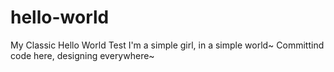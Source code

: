 # hello-world
My Classic Hello World Test
I'm a simple girl, in a simple world~
Committind code here, designing everywhere~
